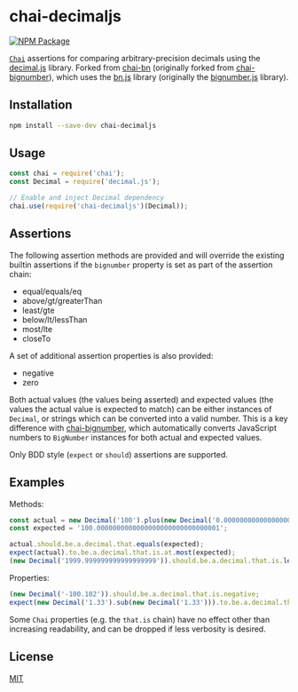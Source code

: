 # chai-decimaljs

[![NPM Package](https://img.shields.io/npm/v/chai-decimaljs.svg?style=flat-square)](https://www.npmjs.org/package/chai-decimaljs)

[`Chai`](https://www.chaijs.com/) assertions for comparing arbitrary-precision decimals using the [decimal.js](https://github.com/MikeMcl/decimal.js) library. Forked from [chai-bn](https://github.com/MikeMcl/decimal.js) (originally forked from [chai-bignumber](https://github.com/asmarques/chai-bignumber)), which uses the [bn.js](https://github.com/indutny/bn.js) library (originally the [bignumber.js](https://github.com/MikeMcl/bignumber.js) library).

## Installation

```bash
npm install --save-dev chai-decimaljs
```

## Usage

```javascript
const chai = require('chai');
const Decimal = require('decimal.js');

// Enable and inject Decimal dependency
chai.use(require('chai-decimaljs')(Decimal));
```

## Assertions

The following assertion methods are provided and will override the existing builtin assertions if the `bignumber` property is set as part of the assertion chain:
- equal/equals/eq
- above/gt/greaterThan
- least/gte
- below/lt/lessThan
- most/lte
- closeTo

A set of additional assertion properties is also provided:
- negative
- zero

Both actual values (the values being asserted) and expected values (the values the actual value is expected to match) can be either instances of `Decimal`, or strings which can be converted into a valid number. This is a key difference with [chai-bignumber](https://github.com/asmarques/chai-bignumber), which automatically converts JavaScript numbers to `BigNumber` instances for both actual and expected values.

Only BDD style (`expect` or `should`) assertions are supported.

## Examples

Methods:

```javascript
const actual = new Decimal('100').plus(new Decimal('0.0000000000000000000000000000001'));
const expected = '100.0000000000000000000000000000001';

actual.should.be.a.decimal.that.equals(expected);
expect(actual).to.be.a.decimal.that.is.at.most(expected);
(new Decimal('1999.999999999999999999')).should.be.a.decimal.that.is.lessThan('2000');
```

Properties:

```javascript
(new Decimal('-100.102')).should.be.a.decimal.that.is.negative;
expect(new Decimal('1.33').sub(new Decimal('1.33'))).to.be.a.decimal.that.is.zero;
```

Some `Chai` properties (e.g. the `that.is` chain) have no effect other than increasing readability, and can be dropped if less verbosity is desired.

## License

[MIT](LICENSE)
